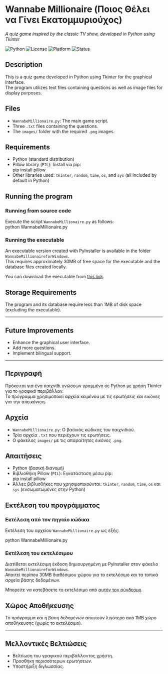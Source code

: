 # Wannabe Millionaire (Ποιος Θέλει να Γίνει Εκατομμυριούχος)

_A quiz game inspired by the classic TV show, developed in Python using Tkinter_

![Python](https://img.shields.io/badge/Python-3.10%2B-blue)
![License](https://img.shields.io/badge/License-MIT-green)
![Platform](https://img.shields.io/badge/Platform-Windows%20%7C%20Linux-lightgrey)
![Status](https://img.shields.io/badge/Version-1.0-orange)

## Description

This is a quiz game developed in Python using Tkinter for the graphical interface.  
The program utilizes text files containing questions as well as image files for display purposes.

## Files

- `WannabeMillionaire.py`: The main game script.  
- Three `.txt` files containing the questions.  
- The `images/` folder with the required `.png` images.

## Requirements

- Python (standard distribution)  
- Pillow library (`PIL`): Install via pip:  
pip install pillow
- Other libraries used: `tkinter`, `random`, `time`, `os`, and `sys` (all included by default in Python)

## Running the program

### Running from source code

Execute the script `WannabeMillionaire.py` as follows:  
python WannabeMillionaire.py

### Running the executable

An executable version created with PyInstaller is available in the folder `WannabeMillionaireforWindows`.  
This requires approximately 30MB of free space for the executable and the database files created locally.

You can download the executable from [this link](https://drive.google.com/file/d/1EGa7IigA49tuZxZedA8UKvapDVquhKoS/view?usp=sharing).

## Storage Requirements

The program and its database require less than 1MB of disk space (excluding the executable).

---

## Future Improvements

- Enhance the graphical user interface.  
- Add more questions.  
- Implement bilingual support.

---

## Περιγραφή

Πρόκειται για ένα παιχνίδι γνώσεων γραμμένο σε Python με χρήση Tkinter για το γραφικό περιβάλλον.  
Το πρόγραμμα χρησιμοποιεί αρχεία κειμένου με τις ερωτήσεις και εικόνες για την απεικόνιση.

## Αρχεία

- `WannabeMillionaire.py`: Ο βασικός κώδικας του παιχνιδιού.  
- Τρία αρχεία `.txt` που περιέχουν τις ερωτήσεις.  
- Ο φάκελος `images/` με τις απαραίτητες εικόνες `.png`.

## Απαιτήσεις

- Python (βασική διανομή)  
- Βιβλιοθήκη Pillow (`PIL`): Εγκατάσταση μέσω pip:  
pip install pillow
- Άλλες βιβλιοθήκες που χρησιμοποιούνται: `tkinter`, `random`, `time`, `os` και `sys` (ενσωματωμένες στην Python)

## Εκτέλεση του προγράμματος

### Εκτέλεση από τον πηγαίο κώδικα

Εκτέλεση του αρχείου `WannabeMillionaire.py` ως εξής:  

python WannabeMillionaire.py


### Εκτέλεση του εκτελέσιμου

Διατίθεται εκτελέσιμη έκδοση δημιουργημένη με PyInstaller στον φάκελο `WannabeMillionaireforWindows`.  
Απαιτεί περίπου 30MB διαθέσιμου χώρου για το εκτελέσιμο και τα τοπικά αρχεία βάσης δεδομένων.

Μπορείτε να κατεβάσετε το εκτελέσιμο από [αυτόν τον σύνδεσμο](https://drive.google.com/file/d/1EGa7IigA49tuZxZedA8UKvapDVquhKoS/view?usp=sharing).

## Χώρος Αποθήκευσης

Το πρόγραμμα και η βάση δεδομένων απαιτούν λιγότερο από 1MB χώρο αποθήκευσης (χωρίς το εκτελέσιμο).

---

## Μελλοντικές Βελτιώσεις

- Βελτίωση του γραφικού περιβάλλοντος χρήστη.  
- Προσθήκη περισσότερων ερωτήσεων.  
- Υποστήριξη διγλωσσίας.
